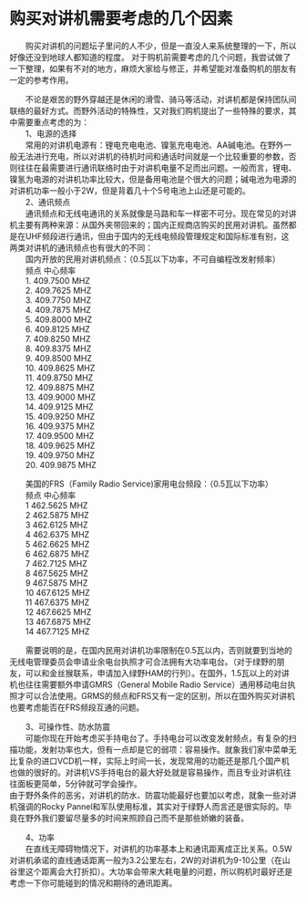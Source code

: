 # 购买对讲机需要考虑的几个因素  

&emsp;&emsp;购买对讲机的问题坛子里问的人不少，但是一直没人来系统整理的一下，所以好像还没到地球人都知道的程度。 对于购机前需要考虑的几个问题，我尝试做了一下整理，如果有不对的地方，麻烦大家给与修正，并希望能对准备购机的朋友有一定的参考作用。  

&emsp;&emsp;不论是艰苦的野外穿越还是休闲的滑雪、骑马等活动，对讲机都是保持团队间联络的最好方式。而野外活动的特殊性，又对我们购机提出了一些特殊的要求，其中需要重点考虑的为：  
&emsp;&emsp;1、电源的选择  
&emsp;&emsp;常用的对讲机电源有：锂电充电电池、镍氢充电电池、AA碱电池。在野外一般无法进行充电，所以对讲机的待机时间和通话时间就是一个比较重要的参数，否则往往在最需要进行通讯联络时由于对讲机电量不足而出问题。一般而言，锂电、镍氢为电源的对讲机功率比较大，但是备用电池是个很大的问题；碱电池为电源的对讲机功率一般小于2W，但是背着几十个5号电池上山还是可能的。  
&emsp;&emsp;2、通讯频点  
&emsp;&emsp;通讯频点和无线电通讯的关系就像是马路和车一样密不可分。现在常见的对讲机主要有两种来源：从国外夹带回来的；国内正规商店购买的民用对讲机。虽然都是在UHF频段进行通讯，但由于国内的无线电频段管理规定和国际标准有别，这两类对讲机的通讯频点也有很大的不同：  
&emsp;&emsp;国内开放的民用对讲机频点：（0.5瓦以下功率，不可自编程改发射频率）  
&emsp;&emsp;频点 中心频率  
&emsp;&emsp;1. 409.7500 MHZ  
&emsp;&emsp;2. 409.7625 MHZ  
&emsp;&emsp;3. 409.7750 MHZ  
&emsp;&emsp;4. 409.7875 MHZ  
&emsp;&emsp;5. 409.8000 MHZ  
&emsp;&emsp;6. 409.8125 MHZ  
&emsp;&emsp;7. 409.8250 MHZ  
&emsp;&emsp;8. 409.8375 MHZ  
&emsp;&emsp;9. 409.8500 MHZ  
&emsp;&emsp;10. 409.8625 MHZ  
&emsp;&emsp;11. 409.8750 MHZ  
&emsp;&emsp;12. 409.8875 MHZ  
&emsp;&emsp;13. 409.9000 MHZ  
&emsp;&emsp;14. 409.9125 MHZ  
&emsp;&emsp;15. 409.9250 MHZ  
&emsp;&emsp;16. 409.9375 MHZ  
&emsp;&emsp;17. 409.9500 MHZ  
&emsp;&emsp;18. 409.9625 MHZ  
&emsp;&emsp;19. 409.9750 MHZ  
&emsp;&emsp;20. 409.9875 MHZ  

&emsp;&emsp;美国的FRS（Family Radio Service)家用电台频段：（0.5瓦以下功率）  
&emsp;&emsp;频点 中心频率  
&emsp;&emsp;1 462.5625 MHZ  
&emsp;&emsp;2 462.5875 MHZ  
&emsp;&emsp;3 462.6125 MHZ  
&emsp;&emsp;4 462.6375 MHZ  
&emsp;&emsp;5 462.6625 MHZ  
&emsp;&emsp;6 462.6875 MHZ  
&emsp;&emsp;7 462.7125 MHZ  
&emsp;&emsp;8 467.5625 MHZ  
&emsp;&emsp;9 467.5875 MHZ  
&emsp;&emsp;10 467.6125 MHZ  
&emsp;&emsp;11 467.6375 MHZ  
&emsp;&emsp;12 467.6625 MHZ  
&emsp;&emsp;13 467.6875 MHZ  
&emsp;&emsp;14 467.7125 MHZ  

&emsp;&emsp;需要说明的是，在国内民用对讲机功率限制在0.5瓦以内，否则就要到当地的无线电管理委员会申请业余电台执照才可合法拥有大功率电台。（对于绿野的朋友，可以和金丝猴联系，申请加入绿野HAM的行列）。在国外，1.5瓦以上的对讲机也往往需要额外申请GMRS（General Mobile Radio Service）通用移动电台执照才可以合法使用。GRMS的频点和FRS又有一定的区别，所以在国外购买对讲机也要考虑能否在FRS频段互通的问题。  

&emsp;&emsp;3、可操作性、防水防震  
&emsp;&emsp;可能你现在开始考虑买手持电台了。手持电台可以改变发射频点，有复杂的扫描功能，发射功率也大，但有一点却是它的弱项：容易操作。就象我们家中菜单无比复杂的进口VCD机一样，实际上时间一长，发现常用的功能还是那几个国产机也做的很好的。对讲机VS手持电台的最大好处就是容易操作，而且专业对讲机往往面板更简单，5分钟就可学会操作。  
由于野外条件的恶劣，对讲机的防水、防震功能最好也要加以考虑，就象一些对讲机强调的Rocky Pannel和军队使用标准，其实对于绿野人而言还是很实际的。毕竟在野外我们要留尽量多的时间来照顾自己而不是那些娇嫩的装备。  

&emsp;&emsp;4、功率  
&emsp;&emsp;在直线无障碍物情况下，对讲机的功率基本上和通讯距离成正比关系。0.5W对讲机承诺的直线通话距离一般为3.2公里左右，2W的对讲机为9-10公里（在山谷里这个距离会大打折扣）。大功率会带来大耗电量的问题，所以购机时最好还是考虑一下你可能碰到的情况和期待的通讯距离。  